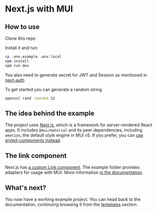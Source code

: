 # Next.js with MUI

## How to use

Clone this repo

Install it and run:

```sh
cp .env.example .env.local
npm install
npm run dev
```

You also need to generate secret for JWT and Session as mentioned in [next-auth](https://next-auth.js.org/configuration/options#secret)

To get started you can generate a random string

```sh
openssl rand -base64 32
```

## The idea behind the example

The project uses [Next.js](https://github.com/zeit/next.js), which is a framework for server-rendered React apps.
It includes `@mui/material` and its peer dependencies, including `emotion`, the default style engine in MUI v5.
If you prefer, you can [use styled-components instead](https://mui.com/guides/interoperability/#styled-components).

## The link component

Next.js has [a custom Link component](https://nextjs.org/docs/api-reference/next/link).
The example folder provides adapters for usage with MUI.
More information [in the documentation](https://mui.com/guides/routing/#next-js).

## What's next?

<!-- #default-branch-switch -->

You now have a working example project.
You can head back to the documentation, continuing browsing it from the [templates](https://mui.com/getting-started/templates/) section.
